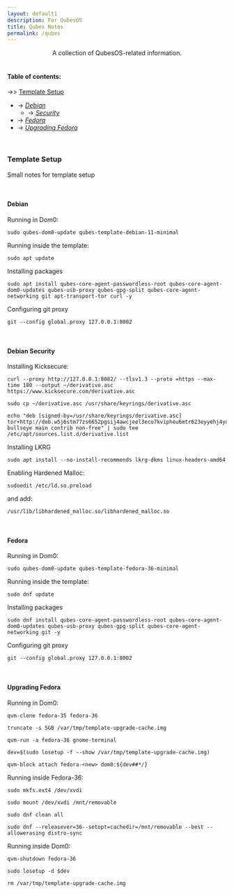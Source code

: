 ```yaml
---
layout: default1
description: For QubesOS
title: Qubes Notes
permalink: /qubes
---
```


<div style="text-align:center;">
A collection of QubesOS-related information.
</div>
<br>

#### Table of contents:


-\>> [Template Setup](#template-setup) <br>
  - -\> *[Debian](#debian)* <br>
     - -\> *[Security](#debian-security)* <br>
  - -\> *[Fedora](#fedora)* <br>
  - -\> *[Upgrading Fedora](#upgrading-fedora)* <br>
<br>

### Template Setup

Small notes for template setup

<br>

#### Debian

Running in Dom0:

```
sudo qubes-dom0-update qubes-template-debian-11-minimal
```

Running inside the template:

```
sudo apt update
```

Installing packages

```
sudo apt install qubes-core-agent-passwordless-root qubes-core-agent-dom0-updates qubes-usb-proxy qubes-gpg-split qubes-core-agent-networking git apt-transport-tor curl -y
```

Configuring git proxy

```
git --config global.proxy 127.0.0.1:8002
```

<br>

#### Debian Security

Installing Kicksecure:

```
curl --proxy http://127.0.0.1:8082/ --tlsv1.3 --proto =https --max-time 180 --output ~/derivative.asc https://www.kicksecure.com/derivative.asc
```

```
sudo cp ~/derivative.asc /usr/share/keyrings/derivative.asc
```

```
echo "deb [signed-by=/usr/share/keyrings/derivative.asc] tor+http://deb.w5j6stm77zs6652pgsij4awcjeel3eco7kvipheu6mtr623eyyehj4yd.onion bullseye main contrib non-free" | sudo tee /etc/apt/sources.list.d/derivative.list
```

Installing LKRG

```
sudo apt install --no-install-recommends lkrg-dkms linux-headers-amd64

```

Enabling Hardened Malloc:

```
sudoedit /etc/ld.so.preload
```

and add:

```
/usr/lib/libhardened_malloc.so/libhardened_malloc.so
```

<br>

#### Fedora

Running in Dom0:

```
sudo qubes-dom0-update qubes-template-fedora-36-minimal
```

Running inside the template:

```
sudo dnf update
```

Installing packages

```
sudo dnf install qubes-core-agent-passwordless-root qubes-core-agent-dom0-updates qubes-usb-proxy qubes-gpg-split qubes-core-agent-networking git -y
```

Configuring git proxy

```
git --config global.proxy 127.0.0.1:8002
```

<br>

#### Upgrading Fedora

Running in Dom0:

```
qvm-clone fedora-35 fedora-36

truncate -s 5GB /var/tmp/template-upgrade-cache.img

qvm-run -a fedora-36 gnome-terminal

dev=$(sudo losetup -f --show /var/tmp/template-upgrade-cache.img)

qvm-block attach fedora-<new> dom0:${dev##*/}
```

Running inside Fedora-36:

```
sudo mkfs.ext4 /dev/xvdi

sudo mount /dev/xvdi /mnt/removable

sudo dnf clean all

sudo dnf --releasever=36--setopt=cachedir=/mnt/removable --best --allowerasing distro-sync

```

Running inside Dom0:

```
qvm-shutdown fedora-36

sudo losetup -d $dev

rm /var/tmp/template-upgrade-cache.img
```